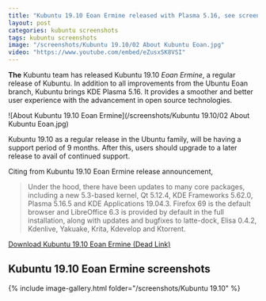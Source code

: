 ```yaml
---
title: "Kubuntu 19.10 Eoan Ermine released with Plasma 5.16, see screenshots"
layout: post
categories: kubuntu screenshots
tags: kubuntu screenshots
image: "/screenshots/Kubuntu 19.10/02 About Kubuntu Eoan.jpg"
video: "https://www.youtube.com/embed/eZusxSK8VSI"
---
```


**The** Kubuntu team has released Kubuntu 19.10 *Eoan Ermine*, a regular release of Kubuntu. In addition to all improvements from the Ubuntu Eoan branch, Kubuntu brings KDE Plasma 5.16. It provides a smoother and better user experience with the advancement in open source technologies.

![About Kubuntu 19.10 Eoan Ermine](/screenshots/Kubuntu 19.10/02 About Kubuntu Eoan.jpg)

Kubuntu 19.10 as a regular release in the Ubuntu family, will be having a support period of 9 months. After this, users should upgrade to a later release to avail of continued support.

Citing from Kubuntu 19.10 Eoan Ermine release announcement,
> Under the hood, there have been updates to many core packages, including a new 5.3-based kernel, Qt 5.12.4, KDE Frameworks 5.62.0, Plasma 5.16.5 and KDE Applications 19.04.3. Firefox 69 is the default browser and LibreOffice 6.3 is provided by default in the full installation, along with updates and bugfixes to latte-dock, Elisa 0.4.2, Kdenlive, Yakuake, Krita, Kdevelop and Ktorrent.

<a class="download" href="#" target="_blank">Download Kubuntu 19.10 Eoan Ermine (Dead Link)</a>

## Kubuntu 19.10 Eoan Ermine screenshots
{% include image-gallery.html folder="/screenshots/Kubuntu 19.10" %}

 